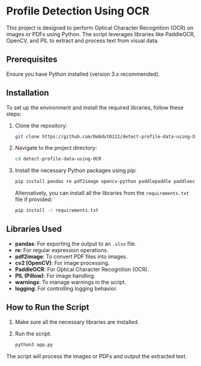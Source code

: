 # Profile Detection Using OCR

This project is designed to perform Optical Character Recognition (OCR) on images or PDFs using Python. The script leverages libraries like PaddleOCR, OpenCV, and PIL to extract and process text from visual data.

## Prerequisites

Ensure you have Python installed (version 3.x recommended).

## Installation

To set up the environment and install the required libraries, follow these steps:

1. Clone the repository:

    ```bash
    git clone https://github.com/Debdut0122/detect-profile-data-using-OCR.git
    ```

2. Navigate to the project directory:

    ```bash
    cd detect-profile-data-using-OCR
    ```

3. Install the necessary Python packages using pip:

    ```bash
    pip install pandas re pdf2image opencv-python paddlepaddle paddleocr pillow
    ```

    Alternatively, you can install all the libraries from the `requirements.txt` file if provided:

    ```bash
    pip install -r requirements.txt
    ```

## Libraries Used

- **pandas**: For exporting the output to an `.xlsx` file.
- **re**: For regular expression operations.
- **pdf2image**: To convert PDF files into images.
- **cv2 (OpenCV)**: For image processing.
- **PaddleOCR**: For Optical Character Recognition (OCR).
- **PIL (Pillow)**: For image handling.
- **warnings**: To manage warnings in the script.
- **logging**: For controlling logging behavior.

## How to Run the Script

1. Make sure all the necessary libraries are installed.

2. Run the script:

    ```bash
    python3 app.py
    ```

The script will process the images or PDFs and output the extracted text.
